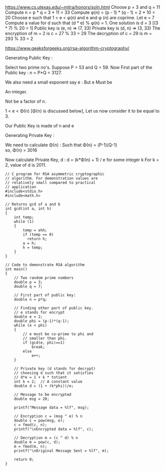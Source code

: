 https://www.cs.utexas.edu/~mitra/honors/soln.html
Choose p = 3 and q = 11
Compute n = p * q = 3 * 11 = 33
Compute φ(n) = (p - 1) * (q - 1) = 2 * 10 = 20
Choose e such that 1 < e < φ(n) and e and φ (n) are coprime. Let e = 7
Compute a value for d such that (d * e) % φ(n) = 1. One solution is d = 3 [(3 * 7) % 20 = 1]
Public key is (e, n) => (7, 33)
Private key is (d, n) => (3, 33)
The encryption of m = 2 is c = 27 % 33 = 29
The decryption of c = 29 is m = 293 % 33 = 2

https://www.geeksforgeeks.org/rsa-algorithm-cryptography/

Generating Public Key :

Select two prime no's. Suppose P = 53 and Q = 59.
Now First part of the Public key  : n = P*Q = 3127.

 We also need a small exponent say e : 
But e Must be 

An integer.

Not be a factor of n.
 
1 < e < Φ(n) [Φ(n) is discussed below], 
Let us now consider it to be equal to 3.

    
Our Public Key is made of n and e

Generating Private Key :

We need to calculate Φ(n) :
Such that Φ(n) = (P-1)(Q-1)     
      so,  Φ(n) = 3016

    
Now calculate Private Key, d : 
d = (k*Φ(n) + 1) / e for some integer k
For k = 2, value of d is 2011.

```
// C program for RSA asymmetric cryptographic
// algorithm. For demonstration values are
// relatively small compared to practical
// application
#include<stdio.h>
#include<math.h>
  
// Returns gcd of a and b
int gcd(int a, int h)
{
    int temp;
    while (1)
    {
        temp = a%h;
        if (temp == 0)
          return h;
        a = h;
        h = temp;
    }
}
  
// Code to demonstrate RSA algorithm
int main()
{
    // Two random prime numbers
    double p = 3;
    double q = 7;
  
    // First part of public key:
    double n = p*q;
  
    // Finding other part of public key.
    // e stands for encrypt
    double e = 2;
    double phi = (p-1)*(q-1);
    while (e < phi)
    {
        // e must be co-prime to phi and
        // smaller than phi.
        if (gcd(e, phi)==1)
            break;
        else
            e++;
    }
  
    // Private key (d stands for decrypt)
    // choosing d such that it satisfies
    // d*e = 1 + k * totient
    int k = 2;  // A constant value
    double d = (1 + (k*phi))/e;
  
    // Message to be encrypted
    double msg = 20;
  
    printf("Message data = %lf", msg);
  
    // Encryption c = (msg ^ e) % n
    double c = pow(msg, e);
    c = fmod(c, n);
    printf("\nEncrypted data = %lf", c);
  
    // Decryption m = (c ^ d) % n
    double m = pow(c, d);
    m = fmod(m, n);
    printf("\nOriginal Message Sent = %lf", m);
  
    return 0;
}
```
